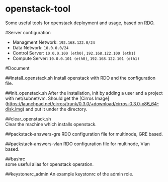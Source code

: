 openstack-tool
==============

Some useful tools for openstack deployment and usage, based on [RDO](openstack.redhat.com).

#Server configuration
* Managment   Network: `192.168.122.0/24`
* Data        Network: `10.0.0.0/24`
* Control Server: `10.0.0.100 (eth0)`, `192.168.122.100 (eth1)`
* Compute Server: `10.0.0.101 (eth0)`, `192.168.122.101 (eth1)`

#Document

##install_openstack.sh
Install openstack with RDO and the configuration file.

##init_openstack.sh
After the installation, init by adding a user and a project with net/subnet/vm.
Should get the [Cirros Image] (https://launchpad.net/cirros/trunk/0.3.0/+download/cirros-0.3.0-x86_64-disk.img) and put it under the directory.

##clear_openstack.sh  
Clear the machine which installs openstack.

##packstack-answers-gre
RDO configuration file for multinode, GRE based.

##packstack-answers-vlan
RDO configuration file for multinode, Vlan based.

##bashrc  
some useful alias for openstack operation.

##keystonerc_admin
An example keystonrc of the admin role.
